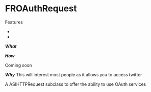**FROAuthRequest**
====================================================================

Features



*



* 


***What***

***How***

Coming soon

***Why***
This will interest most people as it allows you to access twitter



A ASIHTTPRequest subclass to offer the ability to use OAuth services
